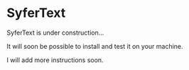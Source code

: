 # SyferText


SyferText is under construction...

It will soon be possible to install and test it on your machine.

I will add more instructions soon.